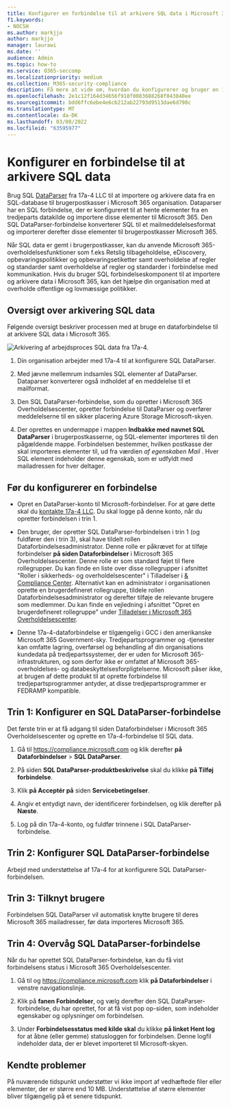 ```yaml
---
title: Konfigurer en forbindelse til at arkivere SQL data i Microsoft 365
f1.keywords:
- NOCSH
ms.author: markjjo
author: markjjo
manager: laurawi
ms.date: ''
audience: Admin
ms.topic: how-to
ms.service: O365-seccomp
ms.localizationpriority: medium
ms.collection: M365-security-compliance
description: Få mere at vide om, hvordan du konfigurerer og bruger en 17a-4-SQL DataParser-forbindelse til at importere og arkivere SQL data i Microsoft 365.
ms.openlocfilehash: 2e1c12f164d34656f918f0083688268f043840ee
ms.sourcegitcommit: bdd6ffc6ebe4e6cb212ab22793d9513dae6d798c
ms.translationtype: MT
ms.contentlocale: da-DK
ms.lasthandoff: 03/08/2022
ms.locfileid: "63595977"
---
```

# <a name="set-up-a-connector-to-archive-sql-data"></a>Konfigurer en forbindelse til at arkivere SQL data

Brug SQL [DataParser](https://www.17a-4.com/sql-dataparser/) fra 17a-4 LLC til at importere og arkivere data fra en SQL-database til brugerpostkasser i Microsoft 365 organisation. Dataparser har en SQL forbindelse, der er konfigureret til at hente elementer fra en tredjeparts datakilde og importere disse elementer til Microsoft 365. Den SQL DataParser-forbindelse konverterer SQL til et mailmeddelelsesformat og importerer derefter disse elementer til brugerpostkasser Microsoft 365.

Når SQL data er gemt i brugerpostkasser, kan du anvende Microsoft 365-overholdelsesfunktioner som f.eks Retslig tilbageholdelse, eDiscovery, opbevaringspolitikker og opbevaringsetiketter samt overholdelse af regler og standarder samt overholdelse af regler og standarder i forbindelse med kommunikation. Hvis du bruger SQL forbindelseskomponent til at importere og arkivere data i Microsoft 365, kan det hjælpe din organisation med at overholde offentlige og lovmæssige politikker.

## <a name="overview-of-archiving-sql-data"></a>Oversigt over arkivering SQL data

Følgende oversigt beskriver processen med at bruge en dataforbindelse til at arkivere SQL data i Microsoft 365.

![Arkivering af arbejdsproces SQL data fra 17a-4.](../media/SQLDatabaseDataParserConnectorWorkflow.png)

1. Din organisation arbejder med 17a-4 til at konfigurere SQL DataParser.

2. Med jævne mellemrum indsamles SQL elementer af DataParser. Dataparser konverterer også indholdet af en meddelelse til et mailformat.

3. Den SQL DataParser-forbindelse, som du opretter i Microsoft 365 Overholdelsescenter, opretter forbindelse til DataParser og overfører meddelelserne til en sikker placering Azure Storage Microsoft-skyen.

4. Der oprettes en undermappe i mappen **Indbakke med navnet SQL DataParser** i brugerpostkasserne, og SQL-elementer importeres til den pågældende mappe. Forbindelsen bestemmer, hvilken postkasse der skal importeres elementer til, ud fra værdien *af egenskaben Mail* . Hver SQL element indeholder denne egenskab, som er udfyldt med mailadressen for hver deltager.

## <a name="before-you-set-up-a-connector"></a>Før du konfigurerer en forbindelse

- Opret en DataParser-konto til Microsoft-forbindelser. For at gøre dette skal du [kontakte 17a-4 LLC](https://www.17a-4.com/contact/). Du skal logge på denne konto, når du opretter forbindelsen i trin 1.

- Den bruger, der opretter SQL DataParser-forbindelsen i trin 1 (og fuldfører den i trin 3), skal have tildelt rollen Dataforbindelsesadministrator. Denne rolle er påkrævet for at tilføje forbindelser **på siden Dataforbindelser** i Microsoft 365 Overholdelsescenter. Denne rolle er som standard føjet til flere rollegrupper. Du kan finde en liste over disse rollegrupper i afsnittet "Roller i sikkerheds- og overholdelsescenter" i Tilladelser i [& Compliance Center](../security/office-365-security/permissions-in-the-security-and-compliance-center.md#roles-in-the-security--compliance-center). Alternativt kan en administrator i organisationen oprette en brugerdefineret rollegruppe, tildele rollen Dataforbindelsesadministrator og derefter tilføje de relevante brugere som medlemmer. Du kan finde en vejledning i afsnittet "Opret en brugerdefineret rollegruppe" under [Tilladelser i Microsoft 365 Overholdelsescenter](microsoft-365-compliance-center-permissions.md#create-a-custom-role-group).

- Denne 17a-4-dataforbindelse er tilgængelig i GCC i den amerikanske Microsoft 365 Government-sky. Tredjepartsprogrammer og -tjenester kan omfatte lagring, overførsel og behandling af din organisations kundedata på tredjepartssystemer, der er uden for Microsoft 365-infrastrukturen, og som derfor ikke er omfattet af Microsoft 365-overholdelses- og databeskyttelsesforpligtelserne. Microsoft påser ikke, at brugen af dette produkt til at oprette forbindelse til tredjepartsprogrammer antyder, at disse tredjepartsprogrammer er FEDRAMP kompatible.

## <a name="step-1-set-up-a-sql-dataparser-connector"></a>Trin 1: Konfigurer en SQL DataParser-forbindelse

Det første trin er at få adgang til siden Dataforbindelser i Microsoft 365 Overholdelsescenter og oprette en 17a-4-forbindelse til SQL data.

1. Gå til <https://compliance.microsoft.com> og klik derefter **på Dataforbindelser** >  **SQL DataParser**.

2. På siden **SQL DataParser-produktbeskrivelse** skal du klikke **på Tilføj forbindelse**.

3. Klik **på Acceptér på** siden **Servicebetingelser**.

4. Angiv et entydigt navn, der identificerer forbindelsen, og klik derefter på **Næste**.

5. Log på din 17a-4-konto, og fuldfør trinnene i SQL DataParser-forbindelse.

## <a name="step-2-configure-the-sql-dataparser-connector"></a>Trin 2: Konfigurer SQL DataParser-forbindelse

Arbejd med understøttelse af 17a-4 for at konfigurere SQL DataParser-forbindelsen.

## <a name="step-3-map-users"></a>Trin 3: Tilknyt brugere

Forbindelsen SQL DataParser vil automatisk knytte brugere til deres Microsoft 365 mailadresser, før data importeres Microsoft 365.

## <a name="step-4-monitor-the-sql-dataparser-connector"></a>Trin 4: Overvåg SQL DataParser-forbindelse

Når du har oprettet SQL DataParser-forbindelse, kan du få vist forbindelsens status i Microsoft 365 Overholdelsescenter.

1. Gå til og <https://compliance.microsoft.com> klik **på Dataforbindelser** i venstre navigationslinje.

2. Klik på **fanen Forbindelser**, og vælg derefter den SQL DataParser-forbindelse, du har oprettet, for at få vist pop op-siden, som indeholder egenskaber og oplysninger om forbindelsen.

3. Under **Forbindelsesstatus med kilde skal** du klikke **på linket Hent log** for at åbne (eller gemme) statusloggen for forbindelsen. Denne logfil indeholder data, der er blevet importeret til Microsoft-skyen.

## <a name="known-issues"></a>Kendte problemer

På nuværende tidspunkt understøtter vi ikke import af vedhæftede filer eller elementer, der er større end 10 MB. Understøttelse af større elementer bliver tilgængelig på et senere tidspunkt.
